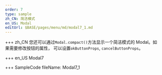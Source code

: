 ```yaml
---
order: 7
type: sample
zh_CN: 简洁模式
en_US: Modal
editUrl: $BASE/pages/menu/md/modal7_1.md
---
```


+++ zh_CN
您还可以通过<Code>Modal.compact()</Code>方法显示一个简洁模式的 Modal。如果需要修改按钮的属性，
可以设置<Code>okButtonProps</Code>, <Code>cancelButtonProps</Code>。

+++ en_US
Modal7

+++ SampleCode
fileName: Modal7_1
